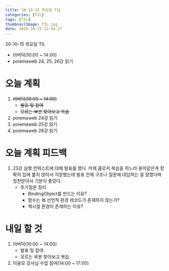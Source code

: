 ```yaml
---
title: 20-10-15 목요일 TIL
categories: [TIL]
tags: [TIL]
thumbnailImage: TIL.jpg
date: 2020-10-15 12:44:17
---
```


<!-- more -->
20-10-15 목요일 TIL 
- 러버덕(10:00 ~ 14:00)
- poiemaweb 24, 25, 26강 읽기
<!-- excerpt -->

# 오늘 계획

1. ~~러버덕(10:00 ~ 14:00)~~
    - ~~발표 및 참여~~
    - ~~모르는 부분 찾아보고 복습~~
2. poiemaweb 24강 읽기
3. poiemaweb 25강 읽기
4. poiemaweb 26강 읽기

# 오늘 계획 피드백

1. 23강 실행 컨텍스트에 대해 발표를 했다. 어제 클로저 복습을 하느라 용어같은게 정확히 입에 붙지 않아서 걱정했는데 발표 전체 구조나 질문에 대답하는 걸 잘했다며 칭찬받아서 기분이 좋았다.
    - 추가질문 정리
        - BindingObject를 만드는 이유?
        - 함수는 왜 선언적 환경 레코드가 존재하지 않는가?
        - 렉시컬 환경이 존재하는 이유?

# 내일 할 것

1. 러버덕(10:00 ~ 14:00)
    - 발표 및 참여
    - 모르는 부분 찾아보고 복습
2. 이웅모 강사님 수업 참여(14:00 ~ 17:00)
